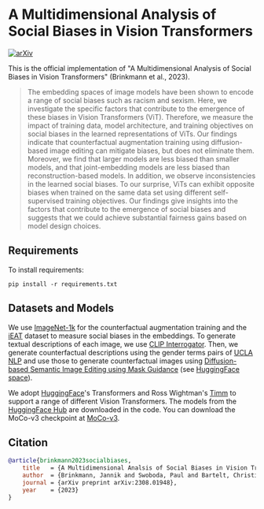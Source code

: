 # A Multidimensional Analysis of Social Biases in Vision Transformers
[![arXiv](https://img.shields.io/badge/arXiv-2308.01948-b31b1b.svg)](https://arxiv.org/abs/2308.01948)

This is the official implementation of "A Multidimensional Analysis of Social Biases in Vision Transformers" (Brinkmann et al., 2023).

> The embedding spaces of image models have been shown to encode a range of social biases such as racism and sexism. Here, we investigate the specific factors that contribute to the emergence of these biases in Vision Transformers (ViT). Therefore, we measure the impact of training data, model architecture, and training objectives on social biases in the learned representations of ViTs. Our findings indicate that counterfactual augmentation training using diffusion-based image editing can mitigate biases, but does not eliminate them. Moreover, we find that larger models are less biased than smaller models, and that joint-embedding models are less biased than reconstruction-based models. In addition, we observe inconsistencies in the learned social biases. To our surprise, ViTs can exhibit opposite biases when trained on the same data set using different self-supervised training objectives. Our findings give insights into the factors that contribute to the emergence of social biases and suggests that we could achieve substantial fairness gains based on model design choices.

## Requirements

To install requirements:

```setup
pip install -r requirements.txt
```

## Datasets and Models

We use [ImageNet-1k](https://image-net.org/download) for the counterfactual augmentation training and the [iEAT](https://github.com/ryansteed/ieat) dataset to measure social biases in the embeddings. 
To generate textual descriptions of each image, we use [CLIP Interrogator](https://huggingface.co/spaces/pharma/CLIP-Interrogator/blob/main/app.py). 
Then, we generate counterfactual descriptions using the gender terms pairs of [UCLA NLP](https://github.com/uclanlp/corefBias/blob/master/WinoBias) and use those to generate counterfactual images using [Diffusion-based Semantic Image Editing using Mask Guidance](https://arxiv.org/abs/2210.11427) (see [HuggingFace space](https://huggingface.co/spaces/nielsr/text-based-inpainting)). 

We adopt [HuggingFace](https://huggingface.co/docs/transformers/model_doc/imagegpt)'s Transformers and Ross Wightman's [Timm](https://github.com/huggingface/pytorch-image-models) to support a range of different Vision Transformers. 
The models from the [HuggingFace Hub](https://huggingface.co/models) are downloaded in the code. 
You can download the MoCo-v3 checkpoint at [MoCo-v3](https://github.com/facebookresearch/moco-v3).

## Citation
```bibtex
@article{brinkmann2023socialbiases,
    title   = {A Multidimensional Analsis of Social Biases in Vision Transformers},
    author  = {Brinkmann, Jannik and Swoboda, Paul and Bartelt, Christian},
    journal = {arXiv preprint arXiv:2308.01948},
    year    = {2023}
}
```
